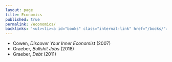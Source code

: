 ```yaml
---
layout: page
title: Economics
published: true
permalink: /economics/
backlinks: '<ul><li><a id="books" class="internal-link" href="/books/">Books</a></li></ul>'
---
```


* Cowen, _Discover Your Inner Economist_ (2007) 
* Graeber, _Bullshit Jobs_ (2018) 
* Graeber, _Debt_ (2011) 
